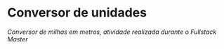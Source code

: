 # Conversor de unidades 

*Conversor de milhas em metros, atividade realizada durante o Fullstack Master*